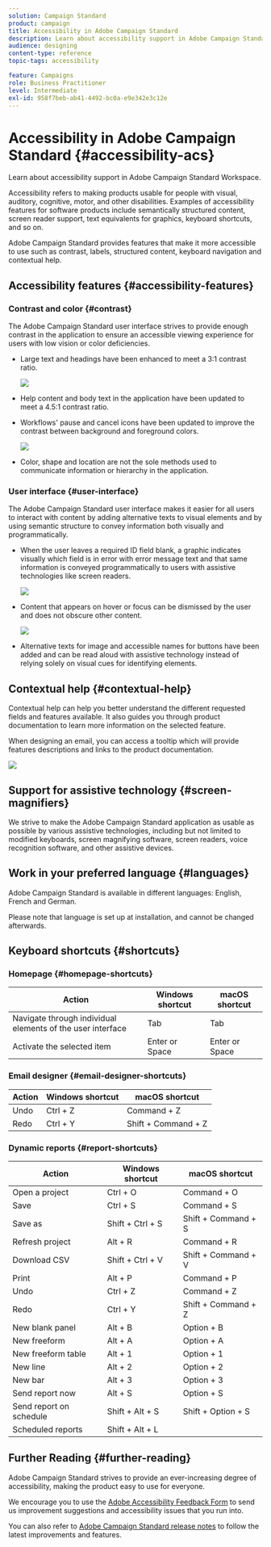 ```yaml
---
solution: Campaign Standard
product: campaign
title: Accessibility in Adobe Campaign Standard
description: Learn about accessibility support in Adobe Campaign Standard Workspace.
audience: designing
content-type: reference
topic-tags: accessibility

feature: Campaigns
role: Business Practitioner
level: Intermediate
exl-id: 958f7beb-ab41-4492-bc0a-e9e342e3c12e
---
```

# Accessibility in Adobe Campaign Standard {#accessibility-acs}

Learn about accessibility support in Adobe Campaign Standard Workspace.

Accessibility refers to making products usable for people with visual, auditory, cognitive, motor, and other disabilities. Examples of accessibility features for software products include semantically structured content, screen reader support, text equivalents for graphics, keyboard shortcuts, and so on.

Adobe Campaign Standard provides features that make it more accessible to use such as contrast, labels, structured content, keyboard navigation and contextual help.

## Accessibility features {#accessibility-features}

### Contrast and color {#contrast}

The Adobe Campaign Standard user interface strives to provide enough contrast in the application to ensure an accessible viewing experience for users with low vision or color deficiencies.

* Large text and headings have been enhanced to meet a 3:1 contrast ratio.

    ![](assets/accessibility_2.png)

* Help content and body text in the application have been updated to meet a 4.5:1 contrast ratio.

* Workflows' pause and cancel icons have been updated to improve the contrast between background and foreground colors.

    ![](assets/accessibility_1.png)

* Color, shape and location are not the sole methods used to communicate information or hierarchy in the application.

### User interface {#user-interface}

The Adobe Campaign Standard user interface makes it easier for all users to interact with content by adding alternative texts to visual elements and by using semantic structure to convey information both visually and programmatically.

* When the user leaves a required ID field blank, a graphic indicates visually which field is in error with error message text and that same information is conveyed programmatically to users with assistive technologies like screen readers.

    ![](assets/accessibility_3.png)

* Content that appears on hover or focus can be dismissed by the user and does not obscure other content.

    ![](assets/accessibility_4.png)

* Alternative texts for image and accessible names for buttons have been added and can be read aloud with assistive technology instead of relying solely on visual cues for identifying elements.

<!--
### Create responsive resize for multiple devices {#resize-devices}

When designing for multiple devices and platforms, it's important to create a seamless experience for screen sizes across mobile and desktop resolutions.

Adobe Campaign Standard allows you to design and test emails and push notifications on different devices such as: iPhone, Android devices, iPad, Android tablet and desktop.

![](assets/accessibility_6.png)
-->

## Contextual help {#contextual-help}

Contextual help can help you better understand the different requested fields and features available. It also guides you through product documentation to learn more information on the selected feature.

When designing an email, you can access a tooltip which will provide features descriptions and links to the product documentation.

![](assets/accessibility_7.png)

## Support for assistive technology {#screen-magnifiers}

We strive to make the Adobe Campaign Standard application as usable as possible by various assistive technologies, including but not limited to modified keyboards, screen magnifying software, screen readers, voice recognition software, and other assistive devices.

## Work in your preferred language {#languages}

Adobe Campaign Standard is available in different languages: English, French and German.

Please note that language is set up at installation, and cannot be changed afterwards.

## Keyboard shortcuts {#shortcuts}

### Homepage {#homepage-shortcuts}

|  Action | Windows shortcut | macOS shortcut |
| --- | --- | ---|
| Navigate through individual elements of the user interface| Tab | Tab |
| Activate the selected item | Enter or Space | Enter or Space |

### Email designer {#email-designer-shortcuts}

|  Action | Windows shortcut | macOS shortcut |
| --- | --- | --- |
| Undo  | Ctrl + Z | Command + Z |
| Redo | Ctrl + Y  | Shift + Command + Z |

### Dynamic reports {#report-shortcuts}

|  Action | Windows shortcut | macOS shortcut |
| --- | --- | --- |
| Open a project | Ctrl + O | Command + O |
| Save | Ctrl + S  | Command + S |
| Save as | Shift + Ctrl + S | Shift + Command + S |
| Refresh project | Alt + R  | Command + R |
| Download CSV | Shift + Ctrl + V | Shift + Command + V |
| Print | Alt + P | Command + P |
| Undo  | Ctrl + Z | Command + Z |
| Redo | Ctrl + Y  | Shift + Command + Z |
| New blank panel | Alt + B | Option + B |
| New freeform | Alt + A | Option + A |
| New freeform table | Alt + 1 | Option + 1 |
| New line | Alt + 2 | Option + 2 |
| New bar | Alt + 3 | Option + 3 |
| Send report now | Alt + S | Option + S |
| Send report on schedule | Shift + Alt + S | Shift + Option + S |
| Scheduled reports | Shift + Alt + L |<!-- Should be 'Shift + Option + L ' but does not work on Mac -->| 

## Further Reading {#further-reading}

Adobe Campaign Standard strives to provide an ever-increasing degree of accessibility, making the product easy to use for everyone.

We encourage you to use the [Adobe Accessibility Feedback Form](https://www.adobe.com/accessibility/feedback.html) to send us improvement suggestions and accessibility issues that you run into.

You can also refer to [Adobe Campaign Standard release notes](https://experienceleague.adobe.com/docs/campaign-standard/using/release-notes/release-notes.html?lang=en#release-notes) to follow the latest improvements and features.
